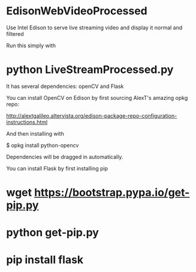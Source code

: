 # EdisonWebVideoProcessed
Use Intel Edison to serve live streaming video and display it normal and filtered

Run this simply with 

# python LiveStreamProcessed.py

It has several dependencies: openCV and Flask

You can install OpenCV on Edison by first sourcing AlexT's amazing opkg repo:

http://alextgalileo.altervista.org/edison-package-repo-configuration-instructions.html

And then installing with 

$ opkg install python-opencv

Dependencies will be dragged in automatically.  

You can install Flask by first installing pip

# wget https://bootstrap.pypa.io/get-pip.py
# python get-pip.py
# pip install flask


